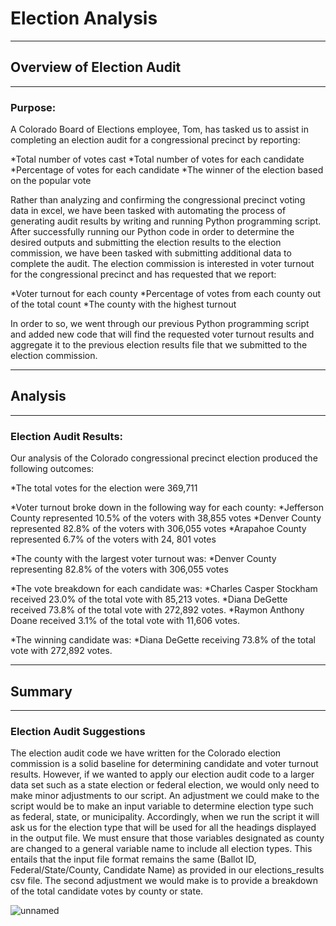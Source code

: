 # Election Analysis
---
## Overview of Election Audit
---
### Purpose:

A Colorado Board of Elections employee, Tom, has tasked us to assist in completing an election audit for a congressional precinct by reporting:
  
  *Total number of votes cast 
  *Total number of votes for each candidate 
  *Percentage of votes for each candidate 
  *The winner of the election based on the popular vote

Rather than analyzing and confirming the congressional precinct voting data in excel, we have been tasked with automating the process of generating audit results by writing and running Python programming script. After successfully running our Python code in order to determine the desired outputs and submitting the election results to the election commission, we have been tasked with submitting additional data to complete the audit. The election commission is interested in voter turnout for the congressional precinct and has requested that we report:
	
  *Voter turnout for each county
	*Percentage of votes from each county out of the total count
	*The county with the highest turnout

In order to so, we went through our previous Python programming script and added new code that will find the requested voter turnout results and aggregate it to the previous election results file that we submitted to the election commission. 

---
## Analysis
---
### Election Audit Results:

Our analysis of the Colorado congressional precinct election produced the following outcomes:
	
  *The total votes for the election were 369,711
  
  *Voter turnout broke down in the following way for each county:
    *Jefferson County represented 10.5% of the voters with 38,855 votes
    *Denver County represented 82.8% of the voters with 306,055 votes
    *Arapahoe County represented 6.7% of the voters with 24, 801 votes
  
  *The county with the largest voter turnout was:
	  *Denver County representing 82.8% of the voters with 306,055 votes

  *The vote breakdown for each candidate was:
    *Charles Casper Stockham received 23.0% of the total vote with 85,213 votes.
    *Diana DeGette received 73.8% of the total vote with 272,892 votes.
    *Raymon Anthony Doane received 3.1% of the total vote with 11,606 votes.

  *The winning candidate was:
    *Diana DeGette receiving 73.8% of the total vote with 272,892 votes.

---
## Summary
---
### Election Audit Suggestions

The election audit code we have written for the Colorado election commission is a solid baseline for determining candidate and voter turnout results. However, if we wanted to apply our election audit code to a larger data set such as a state election or federal election, we would only need to make minor adjustments to our script. An adjustment we could make to the script would be to make an input variable to determine election type such as federal, state, or municipality. Accordingly, when we run the script it will ask us for the election type that will be used for all the headings displayed in the output file. We must ensure that those variables designated as county are changed to a general variable name to include all election types. This entails that the input file format remains the same (Ballot ID, Federal/State/County, Candidate Name) as provided in our elections_results csv file.
The second adjustment we would make is to provide a breakdown of the total candidate votes by county or state. 

![unnamed](https://user-images.githubusercontent.com/99817571/157934067-02718632-7437-461e-be3e-11704ab03657.jpg)



